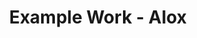 ---
title: Example Work - Alox
publishDate: 2020-01-01 00:00:00
img: '@assets/examples/alox/Example-12.webp'
img_alt: Example Works
description: |
  These are Alox's Favorite Photos She's Taken.
tags:
  - Example Works
demowork_alt: Example Works
demowork:
  - '@assets/examples/alox/Example-13.webp'
  - '@assets/examples/alox/Example-14.webp'
  - '@assets/examples/alox/Example-15.webp'
  - '@assets/examples/alox/Example-16.webp'
  - '@assets/examples/alox/Example-17.webp'
  - '@assets/examples/alox/Example-18.webp'
---